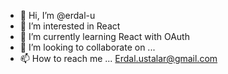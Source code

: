 - 👋 Hi, I’m @erdal-u
- 👀 I’m interested in React
- 🌱 I’m currently learning  React with OAuth
- 💞️ I’m looking to collaborate on ...
- 📫 How to reach me ... Erdal.ustalar@gmail.com

<!---
erdal-u/erdal-u is a ✨ special ✨ repository because its `README.md` (this file) appears on your GitHub profile.
You can click the Preview link to take a look at your changes.
--->
